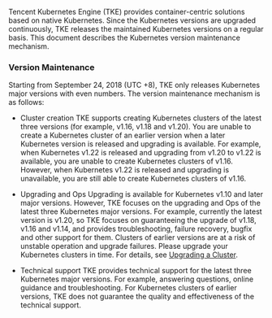 

Tencent Kubernetes Engine (TKE) provides container-centric solutions based on native Kubernetes. Since the Kubernetes versions are upgraded continuously, TKE releases the maintained Kubernetes versions on a regular basis. This document describes the Kubernetes version maintenance mechanism.

### Version Maintenance
Starting from September 24, 2018 (UTC +8), TKE only releases Kubernetes major versions with even numbers. The version maintenance mechanism is as follows:

- Cluster creation
TKE supports creating Kubernetes clusters of the latest three versions (for example, v1.16, v1.18 and v1.20). You are unable to create a Kubernetes cluster of an earlier version when a later Kubernetes version is released and upgrading is available. For example, when Kubernetes v1.22 is released and upgrading from v1.20 to v1.22 is available, you are unable to create Kubernetes clusters of v1.16. However, when Kubernetes v1.22 is released and upgrading is unavailable, you are still able to create Kubernetes clusters of v1.16.

- Upgrading and Ops
Upgrading is available for Kubernetes v1.10 and later major versions. However, TKE focuses on the upgrading and Ops of the latest three Kubernetes major versions. For example, currently the latest version is v1.20, so TKE focuses on guaranteeing the upgrade of v1.18, v1.16 and v1.14, and provides troubleshooting, failure recovery, bugfix and other support for them. Clusters of earlier versions are at a risk of unstable operation and upgrade failures. Please upgrade your Kubernetes clusters in time. For details, see [Upgrading a Cluster](https://intl.cloud.tencent.com/document/product/457/30640).

- Technical support
TKE provides technical support for the latest three Kubernetes major versions. For example, answering questions, online guidance and troubleshooting. For Kubernetes clusters of earlier versions, TKE does not guarantee the quality and effectiveness of the technical support.
